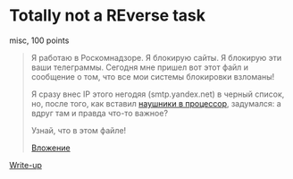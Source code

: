 # Totally not a REverse task

misc, 100 points

> Я работаю в Роскомнадзоре. Я блокирую сайты. Я блокирую эти ваши телеграммы.
> Сегодня мне пришел вот этот файл и сообщение о том, что все мои системы 
> блокировки взломаны!
>    
> Я сразу внес IP этого негодяя (smtp.yandex.net) в черный список, но, после 
> того, как вставил [наушники в процессор](https://www.the-village.ru/village/people/howtobe/316129-zapreschalschik), 
> задумался: а вдруг там и правда что-то важное?
>    
> Узнай, что в этом файле!
>
> [Вложение](public/file.bin)

[Write-up](WRITEUP.md)

